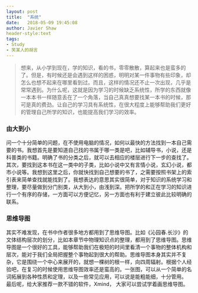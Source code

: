 ```yaml
---
layout:	post
title:	"系统"
date:	2018-05-09 19:45:08
author: Javier Shaw
header-style:text
tags:
- Study
- 笑某人的胡言
---
```


> 想来，从小学到现在，学的知识，看的书，零零散散，算起来也是蛮多的了。但是，有时候还是会遇到这样的困惑，明明对某一件事物有些印象，却怎么也想不起来在哪里看到过。而且，这样的情况还不止一次出现，几乎是常常遇到。为什么呢，这就是因为学习的时候缺乏系统性，所学的东西就像一本本书一样随意丢在了一个角落，当自己真真想要找某一本书的时候，那可是真的费劲。让自己的学习具有系统性，在很大程度上能够帮助我们更好的管理自己所学的知识，也能提高我们学习的效率。

### 由大到小
问一个十分简单的问题，在不使用电脑的情况，如何以最快的方法找到一本自己需要的书。我想首先是要知道自己找的书属于哪一类是吧，比如辅导书，小说，还是科普类的书籍。明确了书的分类之后，就可以去相应的楼层进行下一步的查找了。其次，要找到这本书在这一类中的子类，比如小说中又有言情小说，玄幻小说，都市小说等。我想到这里之后，你就快找到自己想要的书了，之需要按照书架上的索引表来简单查找就能找到了。我想表达的意思其实很简单，对于知识的系统学习和整理，要尽量做到分门别类，从大到小，由浅到深。把所学的和正在学习的知识进行一个有序的存储，一方面可以方便记忆，另一方面也有利于建立彼此比较明确的联系。

### 思维导图

其实不难发现，在书中作者很多地方都用到了思维导图。比如《沁园春.长沙》的文体结构层次的划分，比如本章节中物理知识点的整理，都用到了思维导图。思维导图是一个很好的工具，能够帮助我们在极短的时间里看清一个事物的整体机构和层次，能对于我们全局把握整个事物起到很大的帮助。思维导图本身其实并不复杂，它是围绕一个中心来展开的，就想一棵树的根一样，向四周辐射。根据个人经验吧，在复习的时候使用思维导图效率还是蛮高的。一张图，可以从一个简单的名词拓展到各种性质和定理，以及一些常见应用，可以说是能粗能细，十分管用。
<br/>
最后呢，给大家推荐一款不错的软件，Xmind， 大家可以尝试学着画思维导图。
